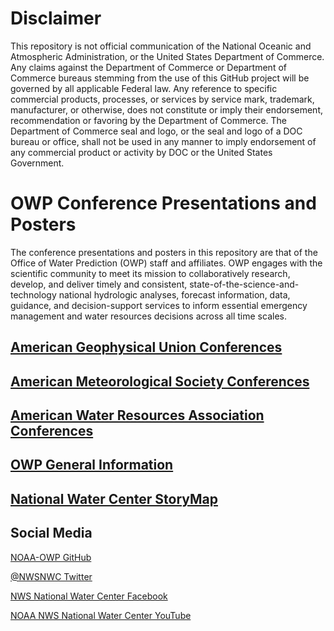 # Disclaimer
This repository is not official communication of the National Oceanic and Atmospheric Administration, or the United States Department of Commerce. Any claims against the Department of Commerce or Department of Commerce bureaus stemming from the use of this GitHub project will be governed by all applicable Federal law. Any reference to specific commercial products, processes, or services by service mark, trademark, manufacturer, or otherwise, does not constitute or imply their endorsement, recommendation or favoring by the Department of Commerce. The Department of Commerce seal and logo, or the seal and logo of a DOC bureau or office, shall not be used in any manner to imply endorsement of any commercial product or activity by DOC or the United States Government.

# OWP Conference Presentations and Posters
The conference presentations and posters in this repository are that of the Office of Water Prediction (OWP) staff and affiliates. OWP engages with the scientific community to meet its mission to collaboratively research, develop, and deliver timely and consistent, state-of-the-science-and-technology national hydrologic analyses, forecast information, data, guidance, and decision-support services to inform essential emergency management and water resources decisions across all time scales. 

## [American Geophysical Union Conferences](/AGU)


## [American Meteorological Society Conferences](/AMS)


## [American Water Resources Association Conferences](/AWRA)


## [OWP General Information](https://github.com/NOAA-OWP/OWP-Presentations/tree/main/OWP%20General%20Information)

## [National Water Center StoryMap](https://storymaps.arcgis.com/stories/bd24999334674fc09f52bd30cff4d9ff)

## Social Media
[NOAA-OWP GitHub](https://github.com/NOAA-OWP)

[@NWSNWC Twitter](https://twitter.com/nwsnwc)

[NWS National Water Center Facebook](https://www.facebook.com/NWSNationalWaterCenter)

[NOAA NWS National Water Center YouTube](https://www.youtube.com/channel/UCIIC2c3weRXNATL1fs7SECA)
